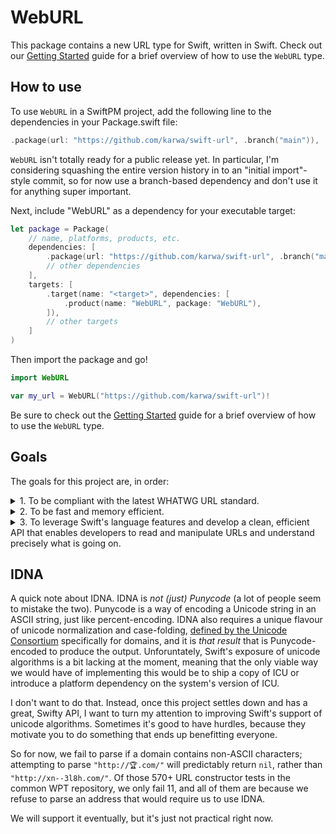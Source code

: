 # WebURL

This package contains a new URL type for Swift, written in Swift. Check out our [Getting Started](GettingStarted.md) guide for a brief overview of how to use the `WebURL` type.

## How to use

To use `WebURL` in a SwiftPM project, add the following line to the dependencies in your Package.swift file:

```swift
.package(url: "https://github.com/karwa/swift-url", .branch("main")),
```

`WebURL` isn't totally ready for a public release yet. In particular, I'm considering squashing the entire version history in to an "initial import"-style commit, so for now use a branch-based dependency and don't use it for anything super important.

Next, include "WebURL" as a dependency for your executable target:

```swift
let package = Package(
    // name, platforms, products, etc.
    dependencies: [
        .package(url: "https://github.com/karwa/swift-url", .branch("main")),
        // other dependencies
    ],
    targets: [
        .target(name: "<target>", dependencies: [
            .product(name: "WebURL", package: "WebURL"),
        ]),
        // other targets
    ]
)
```

Then import the package and go!

```swift
import WebURL

var my_url = WebURL("https://github.com/karwa/swift-url")!
```

Be sure to check out the [Getting Started](GettingStarted.md) guide for a brief overview of how to use the `WebURL` type.

## Goals

The goals for this project are, in order:

<details><summary>1. To be compliant with the latest WHATWG URL standard.</summary>

This is the killer feature. The [WHATWG URL standard](https://url.spec.whatwg.org/) is a fresh effort to standardise how URLs should be understood and manipulated. This URL parser included in this project aims to be fully compatible with the one described in the standard, and is tested against the common [Web Platform Tests](https://github.com/web-platform-tests/wpt/tree/master/url) to validate the implementation. Currently this consists of about 570 constructor tests - (input, base) string pairs and the resulting object's expected property values - and about 200 tests for property setters.

Additionally, this project contains additional test databases covering edge-cases under-tested by the WPT suite, which we are planning to upstream to ensure the project's correctness going forward.  There is also a [companion live-viewer tool](https://github.com/karwa/swift-url-tools), created with SwiftUI and inspired by the JSDOM [URL Live Viewer](https://jsdom.github.io/whatwg-url/), which allows comparisons between this project's output and the reference implementation in real-time. It's a really valuable utility in visualising how the various rules of the standard apply as a URL changes.

The benefits of having a shared understanding of URLs with browsers and URL libraries from other languages is clear: it allows us to write portable and robust applications, and makes our understanding of URLs portable across libraries and languages.

If you come across any occassions where `WebURL` gives you a surprising result, don't hesitate to file an issue. If you want to check what the standard thinks should occur, check the aforementioned JSDOM [URL Live Viewer](https://jsdom.github.io/whatwg-url/) for the reference result. Additionally, you can engage with the standards-setting process over at their [GitHub page](https://github.com/whatwg/url).
</details>

<details><summary>2. To be fast and memory efficient.</summary>

Being portable and standards-compliant is all well and good, but what about existing applications that appear to run just fine? Well, we also have something you might be interested in: speed.

Our parsing algorithm is designed to be compatible with the one described in the spec, but it is not _the same_ algorithm. Internally, a `WebURL` instance consists of its normalized, serialized output as a contiguous ASCII string, and a collection of indexes to the important components. This means that common operations such as equality checking and hashing are as fast as they can be, and probably the most common operation of all - getting the URL's contents as a `String` - is lightning fast. By comparison, Foundation's `URL` type internally stores both a relative URL string and its base URL separately, meaning it needs to combine them on-demand whenever it needs to consider what the overall URL looks like (e.g. when you call `.absoluteURL`).

Moreover, we are able to offer in-place mutation of URL components. That means you no longer need to go through Foundation's `URLComponents` type and can avoid a lot of the overheads that come with splitting each component in to an individually-allocated `String`.

The algorithm has been written with a focus on reducing allocations, even if it needs an extra pass of the input string to do it. We make use of Swift's generics to perform a dry-run when creating the normalized URL, meaning that parsing a URL string results in only a single allocation of precisely the correct size. Benchmarking is something we still need to improve, but currently we are competitive with MacOS Foundation on the (relatively old) x86 MacBook Pro I have available, and significantly faster than corelibs-foundation on a Raspberry Pi 4 running 64-bit Ubuntu. Again, our constructor also does significantly more work than Foundation's URL type, so direct comparisons are difficult. 
</details>

<details><summary>3. To leverage Swift's language features and develop a clean, efficient API that enables developers to read and manipulate URLs and understand precisely what is going on.</summary>

🚧 This part is still being developed. Currently, we expose basic getters/setters for the various URL components, as well as generic setter methods that throw descriptive errors when an operation fails. Path components and Query components are obvious candidates for some type of `Collection`, we have lazy percent-encoding and -decoding types that would be useful to expose, types for IP addresses, etc. PRs and ideas welcome!  
</details>

## IDNA

A quick note about IDNA. IDNA is _not (just) Punycode_ (a lot of people seem to mistake the two). Punycode is a way of encoding a Unicode string in an ASCII string, just like percent-encoding. IDNA also requires a unique flavour of unicode normalization and case-folding, [defined by the Unicode Consortium](https://unicode.org/reports/tr46/) specifically for domains, and it is _that result_ that is Punycode-encoded to produce the output. Unforuntately, Swift's exposure of unicode algorithms is a bit lacking at the moment, meaning that the only viable way we would have of implementing this would be to ship a copy of ICU or introduce a platform dependency on the system's version of ICU.

I don't want to do that. Instead, once this project settles down and has a great, Swifty API, I want to turn my attention to improving Swift's support of unicode algorithms. Sometimes it's good to have hurdles, because they motivate you to do something that ends up benefitting everyone. 

So for now, we fail to parse if a domain contains non-ASCII characters; attempting to parse `"http://🏆.com/"` will predictably return `nil`, rather than `"http://xn--3l8h.com/"`. Of those 570+ URL constructor tests in the common WPT repository, we only fail 11, and all of them are because we refuse to parse an address that would require us to use IDNA.

We will support it eventually, but it's just not practical right now.
